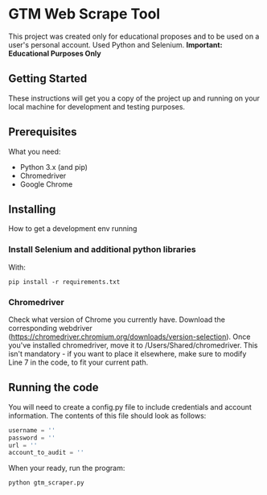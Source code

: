 # GTM Web Scrape Tool

This project was created only for educational proposes and to be used on a user's personal account.
Used Python and Selenium.
**Important: Educational Purposes Only**

## Getting Started

These instructions will get you a copy of the project up and running on your local machine for development and testing purposes.

## Prerequisites

What you need:

* Python 3.x (and pip)
* Chromedriver
* Google Chrome

## Installing

How to get a development env running

### Install Selenium and additional python libraries

With:
```
pip install -r requirements.txt
```

### Chromedriver 

Check what version of Chrome you currently have. Download the corresponding webdriver (https://chromedriver.chromium.org/downloads/version-selection).
Once you've installed chromedriver, move it to /Users/Shared/chromedriver. This isn't mandatory - if you want to place it elsewhere, make sure to modify Line 7 in the code, to fit your current path.


## Running the code

You will need to create a config.py file to include credentials and account information. The contents of this file should look as follows:

```python
username = ''
password = ''
url = ''
account_to_audit = ''
```

When your ready, run the program:

```
python gtm_scraper.py
```

